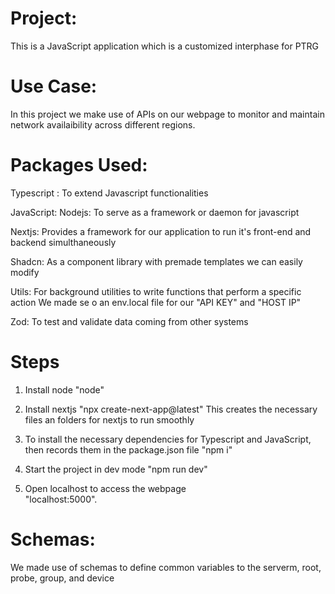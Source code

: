 # Project: 
This is a JavaScript application which is a customized interphase for PTRG 

# Use Case: 
In this project we make use of APIs on our webpage to monitor and maintain network availaibility across different regions.

# Packages Used:
Typescript :
To extend Javascript functionalities

JavaScript: 
Nodejs:
To serve as a framework or daemon for javascript

Nextjs:
Provides a framework for our application to run it's front-end and backend simulthaneously

Shadcn:
As a component library with premade templates we can easily modify

Utils: 
For background utilities to write functions that perform a specific action
We made se o an env.local file for our "API KEY" and "HOST IP"

Zod:
To test and validate data coming from other systems

# Steps
1. Install node 
    "node"
2. Install nextjs
    "npx create-next-app@latest" 
    This creates the necessary files an folders for nextjs to run smoothly
3. To install the necessary dependencies for Typescript and JavaScript, then records them in the package.json file
   "npm i" 
            
4. Start the project in dev mode 
  "npm run dev"   

5. Open localhost to access the webpage  
   "localhost:5000".


# Schemas:
We made use of schemas to define common variables to the serverm, root, probe, group, and device   
